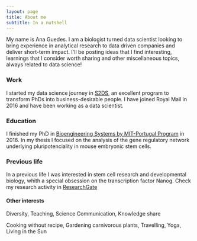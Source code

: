 ```yaml
---
layout: page
title: About me
subtitle: In a nutshell
---
```


My name is Ana Guedes. I am a biologist turned data scientist looking to bring experience in analytical research to data driven companies and deliver short-term impact.
I'll be posting ideas that I find interesting, learnings that I consider worth sharing and other miscellaneous topics, always related to data science! 


### Work
I started my data science journey in [S2DS](http://www.s2ds.org/), an excellent program to transform PhDs into business-desirable people. 
I have joined Royal Mail in 2016 and have been working as a data scientist. 


### Education
I finished my PhD in [Bioengineering Systems by MIT-Portugal Program](https://www.mitportugal.org/education/bioengineering-systems/doctoral-program) in 2016. In my thesis I focused on the analysis of the gene regulatory network underlying pluripotenciality in mouse embryonic stem cells. 


### Previous life
In a previous life I was interested in stem cell research and developmental biology, whith a special obsession on the transcription factor Nanog. 
Check my research activity in [ResearchGate](https://www.researchgate.net/profile/Ana_Guedes9)


#### Other interests
Diversity, Teaching, Science Communication, Knowledge share

Cooking without recipe, Gardening carnivorous plants, Travelling, Yoga, Living in the Sun

